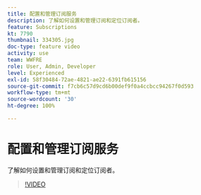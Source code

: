 ```yaml
---
title: 配置和管理订阅服务
description: 了解如何设置和管理订阅和定位订阅者。
feature: Subscriptions
kt: 7790
thumbnail: 334305.jpg
doc-type: feature video
activity: use
team: WWFRE
role: User, Admin, Developer
level: Experienced
exl-id: 58f30484-72ae-4821-ae22-6391fb615156
source-git-commit: f7cb6c57d9cd6b00def9f0a4ccbcc94267f0d593
workflow-type: tm+mt
source-wordcount: '30'
ht-degree: 100%

---
```


# 配置和管理订阅服务

了解如何设置和管理订阅和定位订阅者。

>[!VIDEO](https://video.tv.adobe.com/v/334305?quality=12)
